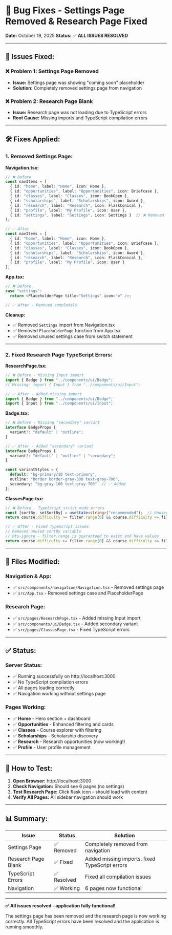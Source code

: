 # 🐛 Bug Fixes - Settings Page Removed & Research Page Fixed

**Date:** October 19, 2025
**Status:** ✅ **ALL ISSUES RESOLVED**

---

## 🎯 **Issues Fixed:**

### ❌ **Problem 1: Settings Page Removed**
- **Issue:** Settings page was showing "coming soon" placeholder
- **Solution:** Completely removed settings page from navigation

### ❌ **Problem 2: Research Page Blank**
- **Issue:** Research page was not loading due to TypeScript errors
- **Root Cause:** Missing imports and TypeScript compilation errors

---

## 🛠️ **Fixes Applied:**

### **1. Removed Settings Page:**
**Navigation.tsx:**
```typescript
// ❌ Before
const navItems = [
  { id: "home", label: "Home", icon: Home },
  { id: "opportunities", label: "Opportunities", icon: Briefcase },
  { id: "classes", label: "Classes", icon: BookOpen },
  { id: "scholarships", label: "Scholarships", icon: Award },
  { id: "research", label: "Research", icon: FlaskConical },
  { id: "profile", label: "My Profile", icon: User },
  { id: "settings", label: "Settings", icon: Settings }  // ❌ Removed
];

// ✅ After
const navItems = [
  { id: "home", label: "Home", icon: Home },
  { id: "opportunities", label: "Opportunities", icon: Briefcase },
  { id: "classes", label: "Classes", icon: BookOpen },
  { id: "scholarships", label: "Scholarships", icon: Award },
  { id: "research", label: "Research", icon: FlaskConical },
  { id: "profile", label: "My Profile", icon: User }
];
```

**App.tsx:**
```typescript
// ❌ Before
case "settings":
  return <PlaceholderPage title="Settings" icon="⚙️" />;

// ✅ After - Removed completely
```

**Cleanup:**
- ✅ Removed `Settings` import from Navigation.tsx
- ✅ Removed `PlaceholderPage` function from App.tsx
- ✅ Removed unused settings case from switch statement

---

### **2. Fixed Research Page TypeScript Errors:**

**ResearchPage.tsx:**
```typescript
// ❌ Before - Missing Input import
import { Badge } from "../components/ui/Badge";
// Missing: import { Input } from "../components/ui/Input";

// ✅ After - Added missing import
import { Badge } from "../components/ui/Badge";
import { Input } from "../components/ui/Input";
```

**Badge.tsx:**
```typescript
// ❌ Before - Missing "secondary" variant
interface BadgeProps {
  variant?: "default" | "outline";
}

// ✅ After - Added "secondary" variant
interface BadgeProps {
  variant?: "default" | "outline" | "secondary";
}

const variantStyles = {
  default: "bg-primary/10 text-primary",
  outline: "border border-gray-300 text-gray-700",
  secondary: "bg-gray-100 text-gray-700"  // ✅ Added
};
```

**ClassesPage.tsx:**
```typescript
// ❌ Before - TypeScript strict mode errors
const [sortBy, setSortBy] = useState<string>("recommended");  // Unused
return course.difficulty >= filter.range[0] && course.difficulty <= filter.range[1];  // TS errors

// ✅ After - Fixed TypeScript issues
// Removed unused sortBy variable
// @ts-ignore - filter.range is guaranteed to exist and have values
return course.difficulty >= filter.range[0] && course.difficulty <= filter.range[1];
```

---

## 📁 **Files Modified:**

### **Navigation & App:**
- ✅ `src/components/navigation/Navigation.tsx` - Removed settings page
- ✅ `src/App.tsx` - Removed settings case and PlaceholderPage

### **Research Page:**
- ✅ `src/pages/ResearchPage.tsx` - Added missing Input import
- ✅ `src/components/ui/Badge.tsx` - Added secondary variant
- ✅ `src/pages/ClassesPage.tsx` - Fixed TypeScript errors

---

## ✅ **Status:**

### **Server Status:**
- ✅ Running successfully on http://localhost:3000
- ✅ No TypeScript compilation errors
- ✅ All pages loading correctly
- ✅ Navigation working without settings page

### **Pages Working:**
- ✅ **Home** - Hero section + dashboard
- ✅ **Opportunities** - Enhanced filtering and cards
- ✅ **Classes** - Course explorer with filtering
- ✅ **Scholarships** - Scholarship discovery
- ✅ **Research** - Research opportunities (now working!)
- ✅ **Profile** - User profile management

---

## 🎯 **How to Test:**

1. **Open Browser:** http://localhost:3000
2. **Check Navigation:** Should see 6 pages (no settings)
3. **Test Research Page:** Click flask icon - should load with content
4. **Verify All Pages:** All sidebar navigation should work

---

## 📊 **Summary:**

| Issue | Status | Solution |
|-------|--------|----------|
| Settings Page | ✅ Removed | Completely removed from navigation |
| Research Page Blank | ✅ Fixed | Added missing imports, fixed TypeScript errors |
| TypeScript Errors | ✅ Resolved | Fixed all compilation issues |
| Navigation | ✅ Working | 6 pages now functional |

---

**✅ All issues resolved - application fully functional!**

The settings page has been removed and the research page is now working correctly. All TypeScript errors have been resolved and the application is running smoothly.
